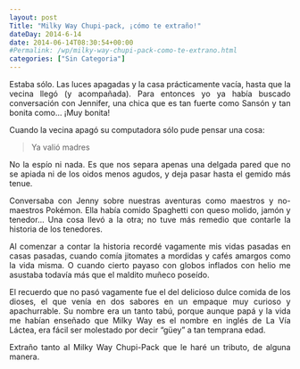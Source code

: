 ```yaml
---
layout: post
Title: "Milky Way Chupi-pack, ¡cómo te extraño!"
dateDay: 2014-6-14
date: 2014-06-14T08:30:54+00:00
#Permalink: /wp/milky-way-chupi-pack-como-te-extrano.html
categories: ["Sin Categoria"]
---
```


<p style="text-align: justify;">Estaba sólo. Las luces apagadas y la casa prácticamente vacía, hasta que la vecina llegó (y acompañada). Para entonces yo ya había buscado conversación con Jennifer, una chica que es tan fuerte como Sansón y tan bonita como&#8230; ¡Muy bonita!</p>
<p style="text-align: justify;">Cuando la vecina apagó su computadora sólo pude pensar una cosa:</p>
<blockquote><p>Ya valió madres</p></blockquote>
<p style="text-align: justify;">No la espío ni nada. Es que nos separa apenas una delgada pared que no se apiada ni de los oidos menos agudos, y deja pasar hasta el gemido más tenue.</p>
<p style="text-align: justify;">Conversaba con Jenny sobre nuestras aventuras como maestros y no-maestros Pokémon. Ella había comido <span class="_5yl5" data-reactid=".1p.$mid=11402732435130=2e6a5e6144c667a2e39.2:0.0.0.0.0"><span class="null">Spaghetti con queso molido, jamón y tenedor&#8230; Una cosa llevó a la otra; no tuve más remedio que contarle la historia de los tenedores.</span></span></p>
<p style="text-align: justify;">Al comenzar a contar la historia recordé vagamente mis vidas pasadas en casas pasadas, cuando comía jitomates a mordidas y cafés amargos como la vida misma. O cuando cierto payaso con globos inflados con helio me asustaba todavía más que el maldito muñeco poseído.</p>
<p style="text-align: justify;">El recuerdo que no pasó vagamente fue el del delicioso dulce comida de los dioses, el que venía en dos sabores en un empaque muy curioso y apachurrable. Su nombre era un tanto tabú, porque aunque papá y la vida me habían enseñado que Milky Way es el nombre en inglés de La Vía Láctea, era fácil ser molestado por decir &#8220;güey&#8221; a tan temprana edad.</p>
<p style="text-align: justify;">Extraño tanto al Milky Way Chupi-Pack que le haré un tributo, de alguna manera.</p>

